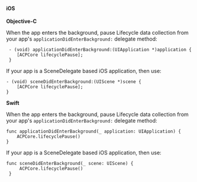 #### iOS

**Objective-C**

When the app enters the background, pause Lifecycle data collection from your app's `applicationDidEnterBackground:` delegate method:

```
 - (void) applicationDidEnterBackground:(UIApplication *)application {
    [ACPCore lifecyclePause];
 }
```

If your app is a SceneDelegate based iOS application, then use:

```
- (void) sceneDidEnterBackground:(UIScene *)scene {
    [ACPCore lifecyclePause];
}
```

**Swift**

When the app enters the background, pause Lifecycle data collection from your app's `applicationDidEnterBackground:` delegate method:

```
func applicationDidEnterBackground(_ application: UIApplication) {    
    ACPCore.lifecyclePause()
}
```

If your app is a SceneDelegate based iOS application, then use:

```
func sceneDidEnterBackground(_ scene: UIScene) {
     ACPCore.lifecyclePause()
 }
```

